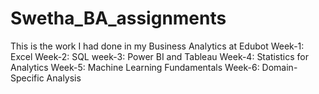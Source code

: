 # Swetha_BA_assignments

This is the work I had done in my Business Analytics at Edubot
Week-1: Excel
Week-2: SQL
week-3: Power BI and Tableau
Week-4: Statistics for Analytics
Week-5: Machine Learning Fundamentals
Week-6: Domain-Specific Analysis
